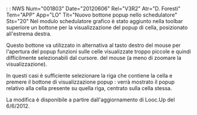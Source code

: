  :  : NWS Num="001803" Date="20120606" Rel="V3R2" Atr="D. Foresti" Tem="APP" App="LO" Tit="Nuovo bottone popup nello schedulatore" Sts="20"
Nel modulo schedulatore grafico è stato aggiunto nella toolbar superiore un bottone per la visualizzazione del popup di cella, posizionato all'estrema destra.

Questo bottone va utilizzato in alternativa al tasto destro del mouse per l'apertura del popup funzioni sulle celle visualizzate troppo piccole e quindi difficilmente selezionabili dal cursore.
del mouse (a meno di zoomare la visualizzazione).

In questi casi è sufficiente selezionare la riga che contiene la cella e premere il bottone di visualizzazione popup :  verrà mostrato il popup relativo alla cella presente su quella riga, centrato sulla cella stessa.

La modifica è disponibile a partire dall'aggiornamento di Looc.Up del 6/6/2012.

